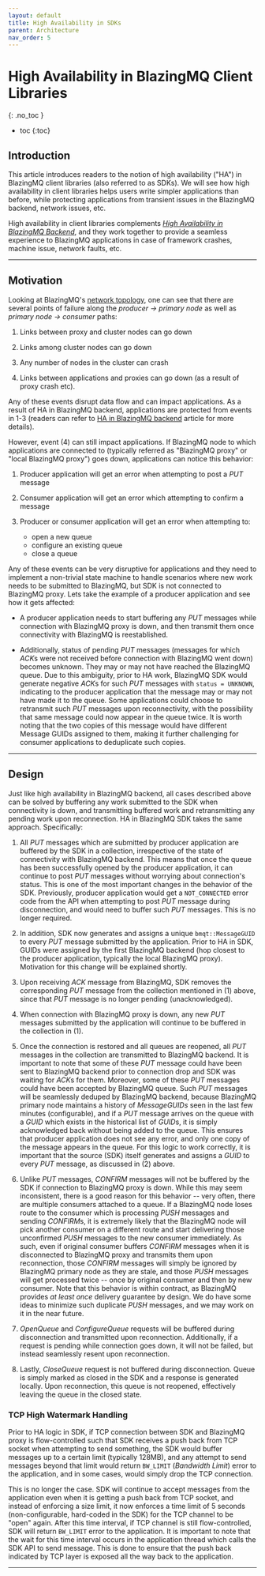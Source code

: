 ```yaml
---
layout: default
title: High Availability in SDKs
parent: Architecture
nav_order: 5
---
```


# High Availability in BlazingMQ Client Libraries
{: .no_toc }

* toc
{:toc}

## Introduction

This article introduces readers to the notion of high availability ("HA") in
BlazingMQ client libraries (also referred to as SDKs).  We will see how high
availability in client libraries helps users write simpler applications than
before, while protecting applications from transient issues in the BlazingMQ
backend, network issues, etc.

High availability in client libraries complements [*High Availability in
BlazingMQ Backend*](../high_availability), and they work together to provide a
seamless experience to BlazingMQ applications in case of framework crashes,
machine issue, network faults, etc.

---

## Motivation

Looking at BlazingMQ's [network topology](../network_topology), one can see
that there are several points of failure along the *producer -> primary node*
as well as *primary node -> consumer* paths:

1. Links between proxy and cluster nodes can go down

2. Links among cluster nodes can go down

3. Any number of nodes in the cluster can crash

4. Links between applications and proxies can go down (as a result of proxy
   crash etc).

Any of these events disrupt data flow and can impact applications.  As a result
of HA in BlazingMQ backend, applications are protected from events in 1-3
(readers can refer to [HA in BlazingMQ backend](../high_availability) article
for more details).

However, event (4) can still impact applications.  If BlazingMQ node to which
applications are connected to (typically referred as "BlazingMQ proxy" or
"local BlazingMQ proxy") goes down, applications can notice this behavior:

1. Producer application will get an error when attempting to post a *PUT*
   message

2. Consumer application will get an error which attempting to confirm a
   message

3. Producer or consumer application will get an error when attempting to:
   - open a new queue
   - configure an existing queue
   - close a queue

Any of these events can be very disruptive for applications and they need to
implement a non-trivial state machine to handle scenarios where new work needs
to be submitted to BlazingMQ, but SDK is not connected to BlazingMQ proxy.
Lets take the example of a producer application and see how it gets affected:

- A producer application needs to start buffering any *PUT* messages while
  connection with BlazingMQ proxy is down, and then transmit them once
  connectivity with BlazingMQ is reestablished.

- Additionally, status of pending *PUT* messages (messages for which *ACK*s
  were not received before connection with BlazingMQ went down) becomes
  unknown.  They may or may not have reached the BlazingMQ queue.  Due to this
  ambiguity, prior to HA work, BlazingMQ SDK would generate negative *ACK*s for
  such *PUT* messages with `status = UNKNOWN`, indicating to the producer
  application that the message may or may not have made it to the queue.  Some
  applications could choose to retransmit such *PUT* messages upon
  reconnectivity, with the possibility that same message could now appear in
  the queue twice.  It is worth noting that the two copies of this message
  would have different Message GUIDs assigned to them, making it further
  challenging for consumer applications to deduplicate such copies.

---

## Design

Just like high availability in BlazingMQ backend, all cases described above can
be solved by buffering any work submitted to the SDK when connectivity is down,
and transmitting buffered work and retransmitting any pending work upon
reconnection. HA in BlazingMQ SDK takes the same approach.  Specifically:

1. All *PUT* messages which are submitted by producer application are buffered
   by the SDK in a collection, irrespective of the state of connectivity with
   BlazingMQ backend.  This means that once the queue has been successfully
   opened by the producer application, it can continue to post *PUT* messages
   without worrying about connection's status.  This is one of the most
   important changes in the behavior of the SDK.  Previously, producer
   application would get a `NOT_CONNECTED` error code from the API when
   attempting to post *PUT* message during disconnection, and would need to
   buffer such *PUT* messages.  This is no longer required.

2. In addition, SDK now generates and assigns a unique `bmqt::MessageGUID` to
   every *PUT* message submitted by the application.  Prior to HA in SDK, GUIDs
   were assigned by the first BlazingMQ backend (hop closest to the producer
   application, typically the local BlazingMQ proxy).  Motivation for this
   change will be explained shortly.

3. Upon receiving *ACK* message from BlazingMQ, SDK removes the corresponding
   *PUT* message from the collection mentioned in (1) above, since that *PUT*
   message is no longer pending (unacknowledged).

4. When connection with BlazingMQ proxy is down, any new *PUT* messages
   submitted by the application will continue to be buffered in the collection
   in (1).

5. Once the connection is restored and all queues are reopened, all *PUT*
   messages in the collection are transmitted to BlazingMQ backend.  It is
   important to note that some of these *PUT* message could have been sent to
   BlazingMQ backend prior to connection drop and SDK was waiting for *ACK*s
   for them.  Moreover, some of these *PUT* messages could have been accepted
   by BlazingMQ queue.  Such *PUT* messages will be seamlessly deduped by
   BlazingMQ backend, because BlazingMQ primary node maintains a history of
   *MessageGUIDs* seen in the last few minutes (configurable), and if a *PUT*
   message arrives on the queue with a *GUID* which exists in the historical
   list of *GUID*s, it is simply acknowledged back without being added to the
   queue.  This ensures that producer application does not see any error, and
   only one copy of the message appears in the queue.  For this logic to work
   correctly, it is important that the source (SDK) itself generates and
   assigns a *GUID* to every *PUT* message, as discussed in (2) above.

6. Unlike *PUT* messages, *CONFIRM* messages will not be buffered by the SDK if
   connection to BlazingMQ proxy is down.  While this may seem inconsistent,
   there is a good reason for this behavior -- very often, there are multiple
   consumers attached to a queue.  If a BlazingMQ node loses route to the
   consumer which is processing *PUSH* messages and sending *CONFIRM*s, it is
   extremely likely that the BlazingMQ node will pick another consumer on a
   different route and start delivering those unconfirmed *PUSH* messages to
   the new consumer immediately.  As such, even if original consumer buffers
   *CONFIRM* messages when it is disconnected to BlazingMQ proxy and transmits
   them upon reconnection, those *CONFIRM* messages will simply be ignored by
   BlazingMQ primary node as they are stale, and those *PUSH* messages will get
   processed twice -- once by original consumer and then by new consumer.  Note
   that this behavior is within contract, as BlazingMQ provides *at least once*
   delivery guarantee by design.  We do have some ideas to minimize such
   duplicate *PUSH* messages, and we may work on it in the near future.

7. *OpenQueue* and *ConfigureQueue* requests will be buffered during
   disconnection and transmitted upon reconnection.  Additionally, if a request
   is pending while connection goes down, it will not be failed, but instead
   seamlessly resent upon reconnection.

8. Lastly, *CloseQueue* request is not buffered during disconnection.  Queue is
   simply marked as closed in the SDK and a response is generated locally.
   Upon reconnection, this queue is not reopened, effectively leaving the queue
   in the closed state.

### TCP High Watermark Handling

Prior to HA logic in SDK, if TCP connection between SDK and BlazingMQ proxy is
flow-controlled such that SDK receives a push back from TCP socket when
attempting to send something, the SDK would buffer messages up to a certain
limit (typically 128MB), and any attempt to send messages beyond that limit
would return `BW_LIMIT` (*Bandwidth Limit*) error to the application, and in
some cases, would simply drop the TCP connection.

This is no longer the case.  SDK will continue to accept messages from the
application even when it is getting a push back from TCP socket, and instead of
enforcing a size limit, it now enforces a time limit of 5 seconds
(non-configurable, hard-coded in the SDK) for the TCP channel to be "open"
again.  After this time interval, if TCP channel is still flow-controlled, SDK
will return `BW_LIMIT` error to the application.  It is important to note that
the wait for this time interval occurs in the application thread which calls
the SDK API to send message.  This is done to ensure that the push back
indicated by TCP layer is exposed all the way back to the application.

---
